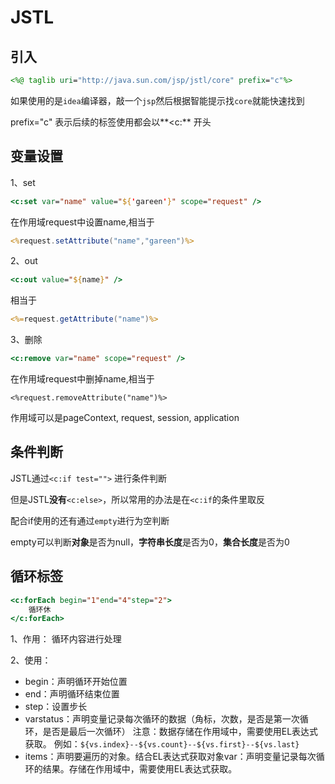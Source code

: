 # JSTL

## 引入

```jsp
<%@ taglib uri="http://java.sun.com/jsp/jstl/core" prefix="c"%>
```

如果使用的是`idea`编译器，敲一个`jsp`然后根据智能提示找`core`就能快速找到

prefix="c" 表示后续的标签使用都会以**<c:** 开头

## 变量设置

1、set

```jsp
<c:set var="name" value="${'gareen'}" scope="request" />
```

在作用域request中设置name,相当于

```jsp
<%request.setAttribute("name","gareen")%>
```

2、out

```jsp
<c:out value="${name}" />
```

相当于

```jsp
<%=request.getAttribute("name")%>
```

 3、删除

```jsp
<c:remove var="name" scope="request" />
```

在作用域request中删掉name,相当于

```
<%request.removeAttribute("name")%>
```

作用域可以是pageContext, request, session, application

## 条件判断

JSTL通过`<c:if test="">` 进行条件判断

但是JSTL**没有**`<c:else>`，所以常用的办法是在`<c:if`的条件里取反

配合if使用的还有通过`empty`进行为空判断

empty可以判断**对象**是否为null，**字符串长度**是否为0，**集合长度**是否为0

## 循环标签

```jsp
<c:forEach begin="1"end="4"step="2">
    循环休
</c:forEach>
```

1、作用：
			循环内容进行处理

2、使用：

+ begin：声明循环开始位置
+ end：声明循环结束位置
+ step：设置步长
+ varstatus：声明变量记录每次循环的数据（角标，次数，是否是第一次循环，是否是最后一次循环）
  注意：数据存储在作用域中，需要使用EL表达式获取。
  例如：`${vs.index}--${vs.count}--${vs.first}--${vs.last}`
+ items：声明要遍历的对象。结合EL表达式获取对象var：声明变量记录每次循环的结果。存储在作用域中，需要使用EL表达式获取。